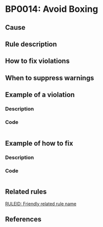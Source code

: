 # BP0014: Avoid Boxing

## Cause

## Rule description

## How to fix violations

## When to suppress warnings

## Example of a violation

### Description

### Code

```
```

## Example of how to fix

### Description

### Code

```
```

## Related rules

[RULEID: Friendly related rule name](https://github.com/emanuelbuholer/unity-best-practices/blob/master/docs/reference/RULEID_FriendlyRelatedRuleName.md)

## References

